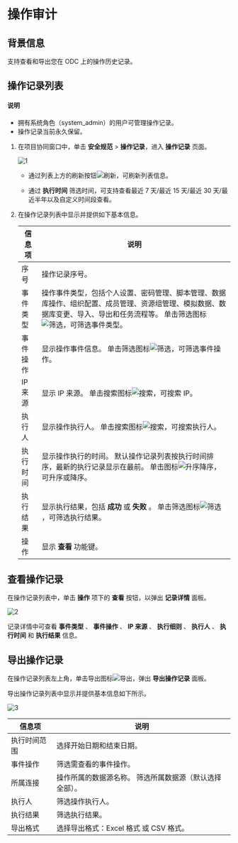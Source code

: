 # 操作审计

## 背景信息

支持查看和导出您在 ODC 上的操作历史记录。

## 操作记录列表

<main id="notice" type='explain'>
  <h4>说明</h4>
  <ul>
  <li>拥有系统角色（system_admin）的用户可管理操作记录。</li>
  <li>操作记录当前永久保留。</li>
  </ul>
</main>
  
1. 在项目协同窗口中，单击 **安全规范** > **操作记录**，进入 **操作记录** 页面。

   ![1](https://obbusiness-private.oss-cn-shanghai.aliyuncs.com/doc/img/odc/420/1400.data-security-and-compliance/2.operating-records/1.png)

   * 通过列表上方的刷新按钮![刷新](https://obbusiness-private.oss-cn-shanghai.aliyuncs.com/doc/img/odc/icon/refresh.jpg)，可刷新列表信息。

   * 通过 **执行时间** 筛选时间，可支持查看最近 7 天/最近 15 天/最近 30 天/最近半年以及自定义时间段查看。

2. 在操作记录列表中显示并提供如下基本信息。

    |  信息项  |说明|
    |-------|------------|
    | 序号    | 操作记录序号。|
    | 事件类型  | 操作事件类型，包括个人设置、密码管理、脚本管理、数据库操作、组织配置、成员管理、资源组管理、模拟数据、数据库变更、导入、导出和任务流程等。 单击筛选图标![筛选](https://obbusiness-private.oss-cn-shanghai.aliyuncs.com/doc/img/odc/icon/filter.jpg)，可筛选事件类型。 |
    | 事件操作  | 显示操作事件信息。 单击筛选图标![筛选](https://obbusiness-private.oss-cn-shanghai.aliyuncs.com/doc/img/odc/icon/filter.jpg)，可筛选事件操作。 |
    | IP 来源 | 显示 IP 来源。 单击搜索图标![搜索](https://obbusiness-private.oss-cn-shanghai.aliyuncs.com/doc/img/odc/icon/search.jpg)，可搜索 IP。 |
    | 执行人   | 显示操作执行人。 单击搜索图标![搜索](https://obbusiness-private.oss-cn-shanghai.aliyuncs.com/doc/img/odc/icon/search.jpg)，可搜索执行人。 |
    | 执行时间  | 显示操作执行的时间。 默认操作记录列表按执行时间排序，最新的执行记录显示在最前。 单击图标![升序降序](https://obbusiness-private.oss-cn-shanghai.aliyuncs.com/doc/img/odc/icon/ascending%20and%20descending%20order.jpg)，可升序或降序。                    |
    | 执行结果  | 显示执行结果，包括 **成功** 或 **失败** 。 单击筛选图标![筛选](https://obbusiness-private.oss-cn-shanghai.aliyuncs.com/doc/img/odc/icon/filter.jpg)，可筛选执行结果。  |
    |操作    | 显示 **查看** 功能键。|



## 查看操作记录

在操作记录列表中，单击 **操作** 项下的 **查看** 按钮，以弹出 **记录详情** 面板。

![2](https://obbusiness-private.oss-cn-shanghai.aliyuncs.com/doc/img/odc/420/1400.data-security-and-compliance/2.operating-records/2.0.png)

记录详情中可查看 **事件类型** 、 **事件操作** 、 **IP 来源** 、 **执行细则** 、 **执行人** 、 **执行时间** 和 **执行结果** 信息。

## 导出操作记录

在操作记录列表左上角，单击导出图标![导出](https://obbusiness-private.oss-cn-shanghai.aliyuncs.com/doc/img/odc/icon/export.jpg)，弹出 **导出操作记录** 面板。

导出操作记录列表中显示并提供基本信息如下所示。

![3](https://obbusiness-private.oss-cn-shanghai.aliyuncs.com/doc/img/odc/420/1400.data-security-and-compliance/2.operating-records/3.0.png)


|  信息项   | 说明                     |
|--------|---------------|
| 执行时间范围 | 选择开始日期和结束日期。                              |
| 事件操作   | 筛选需查看的事件操作。                               |
| 所属连接   | 操作所属的数据源名称。 筛选所属数据源（默认选择全部）。 |
| 执行人    | 筛选操作执行人。                                  |
| 执行结果   | 筛选执行结果。                                   |
| 导出格式   | 选择导出格式：Excel 格式 或 CSV 格式。                 |





